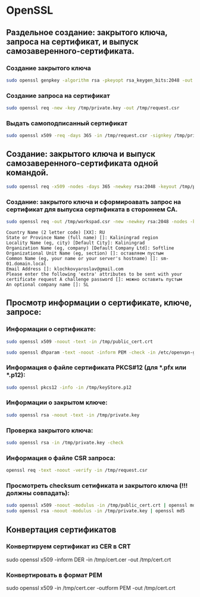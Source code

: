 # OpenSSL

## Раздельное создание: закрытого ключа, запроса на сертификат, и выпуск самозаверенного-сертификата.

### Создание закрытого ключа

```bash
sudo openssl genpkey -algorithm rsa -pkeyopt rsa_keygen_bits:2048 -out /tmp/private.key  
```

### Создание запроса на сертификат

```bash
sudo openssl req -new -key /tmp/private.key -out /tmp/request.csr  
```

### Выдать самоподписанный сертификат

```bash
sudo openssl x509 -req -days 365 -in /tmp/request.csr -signkey /tmp/private.key -out /tmp/public_cert.crt
```

## Создание: закрытого ключа и выпуск самозаверенного-сертификата одной командой.

```bash
sudo openssl req -x509 -nodes -days 365 -newkey rsa:2048 -keyout /tmp/private.key -out /tmp/public_cert.crt
```

### Cоздание: закрытого ключа и сформироавать запрос на сертификат для выпуска сертификата в стороннем CA.

```bash
sudo openssl req -out /tmp/workspad.csr -new -newkey rsa:2048 -nodes -keyout /tmp/private.key
```
```
Country Name (2 letter code) [XX]: RU
State or Province Name (full name) []: Kaliningrad region
Locality Name (eg, city) [Default City]: Kaliningrad
Organization Name (eg, company) [Default Company Ltd]: Softline
Organizational Unit Name (eg, section) []: оставляем пустым
Common Name (eg, your name or your server's hostname) []: sm-01.domain.local
Email Address []: klochkovyaroslav@gmail.com
Please enter the following 'extra' attributes to be sent with your certificate request A challenge password []: можно оставить пустым
An optional company name []: SL
```

## Просмотр информации о сертификате, ключе, запросе:

### Информации о сертификате:
```bash
sudo openssl x509 -noout -text -in /tmp/public_cert.crt

sudo openssl dhparam -text -noout -inform PEM -check -in /etc/openvpn-gost/easy-gost/keys/dh2048.pem  
```
### Информация о файле сертификата PKCS#12 (для *.pfx или *.p12):
```bash
sudo openssl pkcs12 -info -in /tmp/keyStore.p12
```
### Информации о закрытом ключе:
```bash
sudo openssl rsa -noout -text -in /tmp/private.key
```
### Проверка закрытого ключа:
```bash
sudo openssl rsa -in /tmp/private.key -check
```
### Информация о файле CSR запроса:
```bash
openssl req -text -noout -verify -in /tmp/request.csr
```
### Проcмотреть checksum сетификата и закрытого ключа (!!! должны совпадать):
```bash
sudo openssl x509 -noout -modulus -in /tmp/public_cert.crt | openssl md5
sudo openssl rsa -noout -modulus -in /tmp/private.key | openssl md5
```

## Конвертация сертификатов

### Конвертируем сертификат из CER в CRT
sudo openssl x509 -inform DER -in /tmp/cert.cer -out /tmp/cert.crt  
### Конвертировать в формат PEM
sudo openssl x509 -in /tmp/cert.cer -outform PEM -out /tmp/cert.crt

